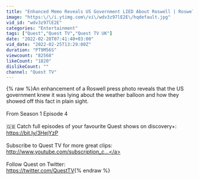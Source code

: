 ```yaml
---
title: "Enhanced Memo Reveals US Government LIED About Roswell | Roswell: The Final Verdict"
image: "https:\/\/i.ytimg.com\/vi\/wdv3z97lE2E\/hqdefault.jpg"
vid_id: "wdv3z97lE2E"
categories: "Entertainment"
tags: ["Quest","Quest TV","Quest TV UK"]
date: "2022-02-28T07:41:40+03:00"
vid_date: "2022-02-25T13:29:00Z"
duration: "PT9M56S"
viewcount: "82568"
likeCount: "1820"
dislikeCount: ""
channel: "Quest TV"
---
```

{% raw %}An enhancement of a Roswell press photo reveals that the US government knew it was lying about the weather balloon and how they showed off this fact in plain sight.<br /><br />From Season 1 Episode 4<br /><br />🇬🇧 Catch full episodes of your favourite Quest shows on discovery+: <a rel="nofollow" target="blank" href="https://bit.ly/3HejYzP">https://bit.ly/3HejYzP</a><br /><br />Subscribe to Quest TV for more great clips:<br /><a rel="nofollow" target="blank" href="http://www.youtube.com/subscription_c...">http://www.youtube.com/subscription_c...</a><br /><br />Follow Quest on Twitter:<br /><a rel="nofollow" target="blank" href="https://twitter.com/QuestTV">https://twitter.com/QuestTV</a>{% endraw %}
